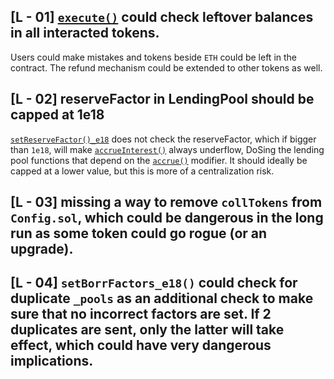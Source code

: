 ## [L - 01]  [`execute()`](https://github.com/code-423n4/2023-12-initcapital/blob/main/contracts/hook/MoneyMarketHook.sol#L53) could check leftover balances in all interacted tokens.
Users could make mistakes and tokens beside `ETH` could be left in the contract. The refund mechanism could be extended to other tokens as well.

## [L - 02] reserveFactor in LendingPool should be capped at 1e18
[`setReserveFactor()_e18`](https://github.com/code-423n4/2023-12-initcapital/blob/main/contracts/lending_pool/LendingPool.sol#L239-L241) does not check the reserveFactor, which if bigger than `1e18`, will make [`accrueInterest()`](https://github.com/code-423n4/2023-12-initcapital/blob/main/contracts/lending_pool/LendingPool.sol#L155) always underflow, DoSing the lending pool functions that depend on the [`accrue()`](https://github.com/code-423n4/2023-12-initcapital/blob/main/contracts/lending_pool/LendingPool.sol#L55) modifier. It should ideally be capped at a lower value, but this is more of a centralization risk.

## [L - 03] missing a way to remove `collTokens` from `Config.sol`, which could be dangerous in the long run as some token could go rogue (or an upgrade).

## [L - 04] `setBorrFactors_e18()` could check for duplicate `_pools` as an additional check to make sure that no incorrect factors are set. If 2 duplicates are sent, only the latter will take effect, which could have very dangerous implications.